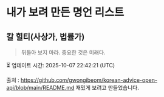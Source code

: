 # 내가 보려 만든 명언 리스트

##  칼 힐티(사상가, 법률가)
> 뒤돌아 보지 마라. 중요한 것은 미래다.


⏳ 업데이트 시간: 2025-10-07 22:42:21 (UTC)

출처 : https://github.com/gwongibeom/korean-advice-open-api/blob/main/README.md
재밌게 보려고 만들었습니다.
